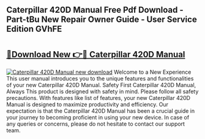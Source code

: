 ## Caterpillar 420D Manual Free Pdf Download - Part-tBu New Repair Owner Guide - User Service Edition GVhFE

# <h2><a href="http://bc45191.oget.top/?id=Caterpillar+420D+Manual">🔗Download New 👉🔴 Caterpillar 420D Manual</a></h2>

[![Caterpillar 420D Manual new download](https://i.imgur.com/5g1atiW.png)](http://bc45191.oget.top/?id=Caterpillar+420D+Manual)
Welcome to a New Experience This user manual introduces you to the unique features and functionalities of your new Caterpillar 420D Manual. Safety First Caterpillar 420D Manual, Always This product is designed with safety in mind. Please follow all safety precautions. With features like list of features, your new Caterpillar 420D Manual is designed to maximize productivity and efficiency. Our expectation is that the Caterpillar 420D Manual has been a crucial guide in your journey to becoming proficient in using your new device. In case of any queries or concerns, please do not hesitate to contact our support team.
